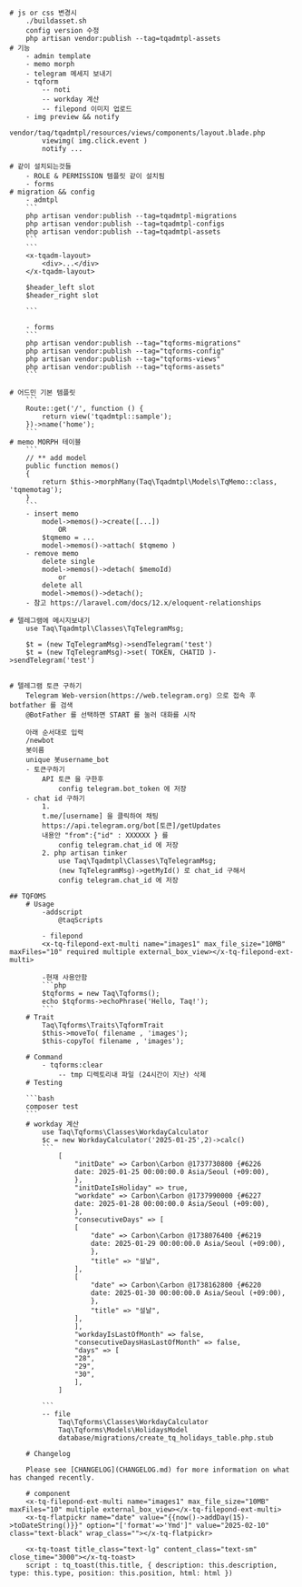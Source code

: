     # js or css 변경시
        ./buildasset.sh
        config version 수정
        php artisan vendor:publish --tag=tqadmtpl-assets
    # 기능
        - admin template
        - memo morph
        - telegram 메세지 보내기
        - tqform
            -- noti
            -- workday 계산
            -- filepond 이미지 업로드
        - img preview && notify
            vendor/taq/tqadmtpl/resources/views/components/layout.blade.php
            viewimg( img.click.event )
            notify ...

    # 같이 설치되는것들
        - ROLE & PERMISSION 템플릿 같이 설치됨
        - forms 
    # migration && config
        - admtpl
        ```
        php artisan vendor:publish --tag=tqadmtpl-migrations
        php artisan vendor:publish --tag=tqadmtpl-configs
        php artisan vendor:publish --tag=tqadmtpl-assets
        ```
        ```
        <x-tqadm-layout>
            <div>...</div>
        </x-tqadm-layout>

        $header_left slot
        $header_right slot
        
        ```

        - forms
        ```
        php artisan vendor:publish --tag="tqforms-migrations"
        php artisan vendor:publish --tag="tqforms-config"
        php artisan vendor:publish --tag="tqforms-views"
        php artisan vendor:publish --tag="tqforms-assets"
        ```

    # 어드민 기본 템플릿 
        ```
        Route::get('/', function () {
            return view('tqadmtpl::sample');
        })->name('home');
        ```
    # memo MORPH 테이블
        ```
        // ** add model 
        public function memos()
        {
            return $this->morphMany(Taq\Tqadmtpl\Models\TqMemo::class, 'tqmemotag');
        }
        ```
        - insert memo
            model->memos()->create([...])
                OR
            $tqmemo = ...
            model->memos()->attach( $tqmemo )
        - remove memo
            delete single
            model->memos()->detach( $memoId)
                or 
            delete all
            model->memos()->detach();
        - 참고 https://laravel.com/docs/12.x/eloquent-relationships

    # 텔레그램에 메시지보내기
        use Taq\Tqadmtpl\Classes\TqTelegramMsg;

        $t = (new TqTelegramMsg)->sendTelegram('test')
        $t = (new TqTelegramMsg)->set( TOKEN, CHATID )->sendTelegram('test')


    # 텔레그램 토큰 구하기
        Telegram Web-version(https://web.telegram.org) 으로 접속 후 botfather 를 검색
        @BotFather 를 선택하면 START 를 눌러 대화를 시작

        아래 순서대로 입력
        /newbot
        봇이름
        unique 봇username_bot
        - 토큰구하기
            API 토큰 을 구한후
                config telegram.bot_token 에 저장
        - chat id 구하기
            1.
            t.me/[username] 을 클릭하여 채팅
            https://api.telegram.org/bot[토큰]/getUpdates
            내용안 "from":{"id" : XXXXXX } 를 
                config telegram.chat_id 에 저장
            2. php artisan tinker
                use Taq\Tqadmtpl\Classes\TqTelegramMsg;
                (new TqTelegramMsg)->getMyId() 로 chat_id 구해서
                config telegram.chat_id 에 저장

    ## TQFOMS
        # Usage
            -addscript
                @taqScripts

            - filepond
            <x-tq-filepond-ext-multi name="images1" max_file_size="10MB" maxFiles="10" required multiple external_box_view></x-tq-filepond-ext-multi>

            -현재 사용안함
            ```php
            $tqforms = new Taq\Tqforms();
            echo $tqforms->echoPhrase('Hello, Taq!');
            ```
        # Trait
            Taq\Tqforms\Traits\TqformTrait
            $this->moveTo( filename , 'images');
            $this-copyTo( filename , 'images');
            
        # Command
            - tqforms:clear
                -- tmp 디렉토리내 파일 (24시간이 지난) 삭제
        # Testing

        ```bash
        composer test
        ```
        # workday 계산
            use Taq\Tqforms\Classes\WorkdayCalculator
            $c = new WorkdayCalculator('2025-01-25',2)->calc()
            ```
                [
                    "initDate" => Carbon\Carbon @1737730800 {#6226
                    date: 2025-01-25 00:00:00.0 Asia/Seoul (+09:00),
                    },
                    "initDateIsHoliday" => true,
                    "workdate" => Carbon\Carbon @1737990000 {#6227
                    date: 2025-01-28 00:00:00.0 Asia/Seoul (+09:00),
                    },
                    "consecutiveDays" => [
                    [
                        "date" => Carbon\Carbon @1738076400 {#6219
                        date: 2025-01-29 00:00:00.0 Asia/Seoul (+09:00),
                        },
                        "title" => "설날",
                    ],
                    [
                        "date" => Carbon\Carbon @1738162800 {#6220
                        date: 2025-01-30 00:00:00.0 Asia/Seoul (+09:00),
                        },
                        "title" => "설날",
                    ],
                    ],
                    "workdayIsLastOfMonth" => false,
                    "consecutiveDaysHasLastOfMonth" => false,
                    "days" => [
                    "28",
                    "29",
                    "30",
                    ],
                ]

            ```
            -- file
                Taq\Tqforms\Classes\WorkdayCalculator
                Taq\Tqforms\Models\HolidaysModel
                database/migrations/create_tq_holidays_table.php.stub

        # Changelog

        Please see [CHANGELOG](CHANGELOG.md) for more information on what has changed recently.

        # component
        <x-tq-filepond-ext-multi name="images1" max_file_size="10MB" maxFiles="10" multiple external_box_view></x-tq-filepond-ext-multi>
        <x-tq-flatpickr name="date" value="{{now()->addDay(15)->toDateString()}}" option="['format'=>'Ymd']" value="2025-02-10" class="text-black" wrap_class=""></x-tq-flatpickr>

        <x-tq-toast title_class="text-lg" content_class="text-sm" close_time="3000"></x-tq-toast>
        script : tq_toast(this.title, { description: this.description, type: this.type, position: this.position, html: html })
    